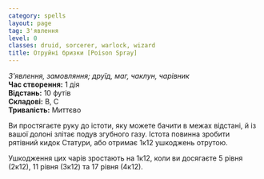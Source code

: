 ```yaml
---
category: spells
layout: page
tag: З'явлення
level: 0
classes: druid, sorcerer, warlock, wizard
title: Отруйні бризки [Poison Spray]
---
```


_З'явлення, замовляння; друїд, маг, чаклун, чарівник_    
**Час створення:** 1 дія    
**Відстань:** 10 футів    
**Складові:** В, С    
**Тривалість:** Миттєво    

Ви простягаєте руку до істоти, яку можете бачити в межах відстані, й із вашої долоні злітає подув згубного газу. Істота повинна зробити рятівний кидок Статури, або отримає 1к12 ушкоджень отрутою.    

Ушкодження цих чарів зростають на 1к12, коли ви досягаєте 5 рівня (2к12), 11 рівня (3к12) та 17 рівня (4к12).

